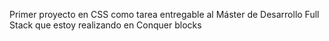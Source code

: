 Primer proyecto en CSS como tarea entregable al Máster de Desarrollo Full Stack que estoy realizando en Conquer blocks
